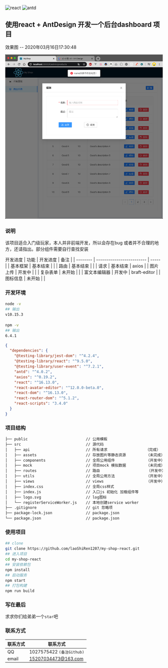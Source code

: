 ![react](https://img-blog.csdnimg.cn/20200308222613109.png)
![antd](https://img-blog.csdnimg.cn/20200316173557547.jpg)

## 使用react + AntDesign 开发一个后台dashboard 项目
效果图 -- 2020年03月16日17:30:48

![photo](https://github.com/laoShiRen1207/my-shop-react/blob/master/public/currentDemo.png)

### 说明
该项目适合入门级玩家，本人并非前端开发，所以会存在bug 或者并不合理的地方，还请指出。部分组件需要自行查找安装

开发进度
| 功能  | 开发进度                    | 备注   |
| -------- | ------------------------- | ----- |
| 基本框架     |  基本结束 |    |
| 路由      |  基本结束 |      |
| 请求      |  基本结束 | axios |
| 图片上传      |  开发中 |    |
| 复杂表单      |  未开始 |     |
| 富文本编辑器   |  开发中 |  braft-editor     |
| 图标信息      |  未开始   |    |


### 开发环境
~~~bash
node -v
## 输出
v10.15.3

npm -v
## 输出
6.4.1
~~~

~~~json
{
  "dependencies": {
    "@testing-library/jest-dom": "^4.2.4",
    "@testing-library/react": "^9.5.0",
    "@testing-library/user-event": "^7.2.1",
    "antd": "^4.0.2",
    "axios": "^0.19.2",
    "react": "^16.13.0",
    "react-avatar-editor": "^12.0.0-beta.0",
    "react-dom": "^16.13.0",
    "react-router-dom": "^5.1.2",
    "react-scripts": "3.4.0"
  }
}
~~~

### 项目结构

~~~bash
├── public                          // 公用模板
├── src                             // 源代码
│   ├── api                         // 所有请求                 （完成）
│   ├── assets                      // 存放图片等静态资源         （未完成）
│   ├── components                  // 全局公用组件              （开发中）
│   ├── mock                        // 项目mock 模拟数据         （未完成）
│   ├── routes                      // 路由                     （开发中）
│   ├── utils                       // 全局公用方法              （开发中）
│   ├── views                       // views                   （开发中）
│   ├── index.css                   // 全局css样式
│   ├── index.js                    // 入口js 初始化 加载组件等
│   ├── logo.svg                    // log图标
│   └── registerServiceWorker.js    // 本地创建service worker 
├── .gitignore                      // git 忽略项
├── package-lock.json               // package.json
└── package.json                    // package.json
~~~

### 使用项目
~~~bash
## clone
git clone https://github.com/laoShiRen1207/my-shop-react.git
## 进入项目
cd my-shop-react
## 安装依赖包 
npm install
## 启动服务 
npm start
## 打包构建 
npm run build
~~~

### 写在最后
求求你们给弟弟一个`star`吧

### 联系方式

| 联系方式  | 联系方式                    |
| -------- | ------------------------- |
| QQ       | 1027575422 `(备注Github)`  |
| email    | 15207034473@163.com       |
